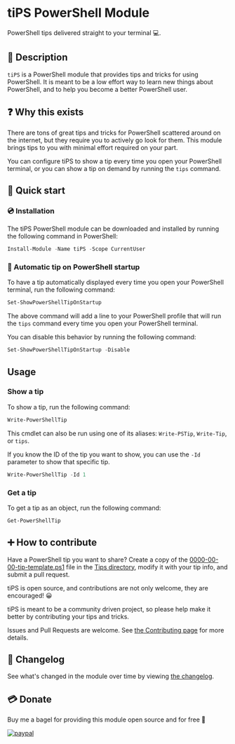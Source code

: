 # tiPS PowerShell Module

PowerShell tips delivered straight to your terminal 💻.

## 💬 Description

`tiPS` is a PowerShell module that provides tips and tricks for using PowerShell.
It is meant to be a low effort way to learn new things about PowerShell, and to help you become a better PowerShell user.

## ❓ Why this exists

There are tons of great tips and tricks for PowerShell scattered around on the internet, but they require you to actively go look for them.
This module brings tips to you with minimal effort required on your part.

You can configure tiPS to show a tip every time you open your PowerShell terminal, or you can show a tip on demand by running the `tips` command.

## 🚀 Quick start

### 💿 Installation

The tiPS PowerShell module can be downloaded and installed by running the following command in PowerShell:

```powershell
Install-Module -Name tiPS -Scope CurrentUser
```

### 🤖 Automatic tip on PowerShell startup

To have a tip automatically displayed every time you open your PowerShell terminal, run the following command:

```powershell
Set-ShowPowerShellTipOnStartup
```

The above command will add a line to your PowerShell profile that will run the `tips` command every time you open your PowerShell terminal.

You can disable this behavior by running the following command:

```powershell
Set-ShowPowerShellTipOnStartup -Disable
```

## Usage

### Show a tip

To show a tip, run the following command:

```powershell
Write-PowerShellTip
```

This cmdlet can also be run using one of its aliases: `Write-PSTip`, `Write-Tip`, or `tips`.

If you know the ID of the tip you want to show, you can use the `-Id` parameter to show that specific tip.

```powershell
Write-PowerShellTip -Id 1
```

### Get a tip

To get a tip as an object, run the following command:

```powershell
Get-PowerShellTip
```

## ➕ How to contribute

Have a PowerShell tip you want to share?
Create a copy of the [0000-00-00-tip-template.ps1](src/Tips/0000-00-00-tip-template.ps1) file in the [Tips directory](src/Tips), modify it with your tip info, and submit a pull request.

tiPS is open source, and contributions are not only welcome, they are encouraged! 😀

tiPS is meant to be a community driven project, so please help make it better by contributing your tips and tricks.

Issues and Pull Requests are welcome.
See [the Contributing page](docs/Contributing.md) for more details.

## 📃 Changelog

See what's changed in the module over time by viewing [the changelog](docs/Changelog.md).

## 💳 Donate

Buy me a bagel for providing this module open source and for free 🙂

[![paypal](https://www.paypalobjects.com/en_US/i/btn/btn_donateCC_LG.gif)](https://www.paypal.com/cgi-bin/webscr?cmd=_s-xclick&hosted_button_id=JV6M4PKNLFQNQ)
